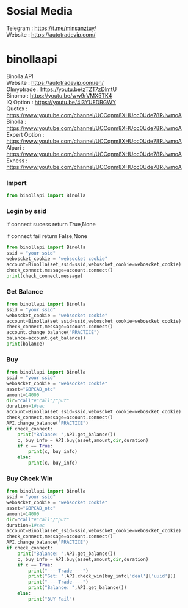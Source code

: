 # Sosial Media
Telegram : https://t.me/minsanztuy/   
Website  : https://autotradevip.com/

# binollaapi
Binolla API  
Website    : https://autotradevip.com/en/  
Olmyptrade : https://youtu.be/zTZT7zDlmtU  
Binomo     : https://youtu.be/ww9rVMX5TK4  
IQ Option  : https://youtu.be/4i3YUEDRGWY  
Quotex     : https://www.youtube.com/channel/UCCqnm8XHUoc0Ude78RJwmoA  
Binolla     : https://www.youtube.com/channel/UCCqnm8XHUoc0Ude78RJwmoA  
Expert Option     : https://www.youtube.com/channel/UCCqnm8XHUoc0Ude78RJwmoA   
Alpari     : https://www.youtube.com/channel/UCCqnm8XHUoc0Ude78RJwmoA  
Exness     : https://www.youtube.com/channel/UCCqnm8XHUoc0Ude78RJwmoA  


### Import
```python
from binollapi import Binolla
```
### Login by ssid
if connect sucess return True,None  

if connect fail return False,None  
```python
from binollapi import Binolla
ssid = "your ssid"
weboscket_cookie = "websocket cookie"
account=Binolla(set_ssid=ssid,weboscket_cookie=weboscket_cookie)
check_connect,message=account.connect()
print(check_connect,message)
```

### Get Balance
```python
from binollapi import Binolla
ssid = "your ssid"
weboscket_cookie = "websocket cookie"
account=Binolla(set_ssid=ssid,weboscket_cookie=weboscket_cookie)
check_connect,message=account.connect()
account.change_balance("PRACTICE")
balance=account.get_balance()
print(balance)
```

### Buy 
```python
from binollapi import Binolla
ssid = "your ssid"
weboscket_cookie = "websocket cookie"
asset="GBPCAD_otc"
amount=14000
dir="call"#"call"/"put"
duration=1#sec
account=Binolla(set_ssid=ssid,weboscket_cookie=weboscket_cookie)
check_connect,message=account.connect()
API.change_balance("PRACTICE")
if check_connect:
    print("Balance: ",API.get_balance())
    c, buy_info = API.buy(asset,amount,dir,duration)
    if c == True:
        print(c, buy_info)
    else:
        print(c, buy_info)
```

### Buy Check Win
```python
from binollapi import Binolla
ssid = "your ssid"
weboscket_cookie = "websocket cookie"
asset="GBPCAD_otc"
amount=14000
dir="call"#"call"/"put"
duration=1#sec
account=Binolla(set_ssid=ssid,weboscket_cookie=weboscket_cookie)
check_connect,message=account.connect()
API.change_balance("PRACTICE")
if check_connect:
    print("Balance: ",API.get_balance())
    c, buy_info = API.buy(asset,amount,dir,duration)
    if c == True:
        print("----Trade----")
        print("Get: ",API.check_win(buy_info['deal']['uuid']))
        print("----Trade----")
        print("Balance: ",API.get_balance())
    else:
        print("BUY Fail")
```
